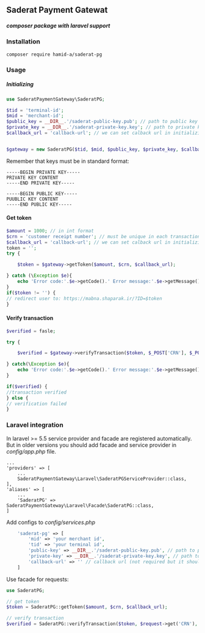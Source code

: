 ## Saderat Payment Gatewat
##### composer package with laravel support

### Installation

    composer require hamid-a/saderat-pg
    
### Usage
##### Initializing
```php
use SaderatPaymentGateway\SaderatPG;

$tid = 'terminal-id';
$mid = 'merchant-id';
$public_key = __DIR__.'/saderat-public-key.pub'; // path to public key file
$private_key = __DIR__.'/saderat-private-key.key'; // path to private key file
$callback_url = 'callback-url'; // we can set calback url in initializing or getToken section


$gateway = new SaderatPG($tid, $mid, $public_key, $private_key, $callback_url);
```
Remember that keys must be in standard format:
```
-----BEGIN PRIVATE KEY-----
PRIVATE KEY CONTENT
-----END PRIVATE KEY-----
```
```
-----BEGIN PUBLIC KEY-----
PUUBLIC KEY CONTENT
-----END PUBLIC KEY-----
```
#### Get token
```php
$amount = 1000; // in int format
$crn = 'customer receipt number'; // must be unique in each transaction
$callback_url = 'callback-url'; // we can set calback url in initializing or getToken section
token = '';
try {

    $token = $gateway->getToken($amount, $crn, $callback_url);

} catch (\Exception $e){
    echo 'Error code:'.$e->getCode().' Error message:'.$e->getMessage();
}
if($token != '') {
// redirect user to: https://mabna.shaparak.ir/?ID=$token
} 
```

#### Verify transaction
```php
$verified = fasle;

try {

    $verified = $gateway->verifyTransaction($token, $_POST['CRN'], $_POST['TRN'], $_POST['SIGNATURE']);

} catch(\Exception $e){
    echo 'Error code:'.$e->getCode().' Error message:'.$e->getMessage();
}

if($verified) {
//transaction verified
} else {
// verification failed
}
```

### Laravel integration
In laravel >= 5.5 service provider and facade are registered automatically. But in older versions you should add facade and service provider in *config/app.php* file.
```
...
'providers' => [
    ...
    SaderatPaymentGateway\Laravel\SaderatPGServiceProvider::class,
],
'aliases' => [
    ...
    'SaderatPG' => SaderatPaymentGateway\Laravel\Facade\SaderatPG::class,
]
```
Add configs to *config/services.php*

```php
    'saderat-pg' => [
        'mid' => 'your merchant id',
        'tid' => 'your terminal id',
        'public-key' => __DIR__.'/saderat-public-key.pub', // path to public key file
        'private-key' => __DIR__.'/saderat-private-key.key', // path to private key file
        'callback-url' => '' // callback url (not required but it should provided in getToken request)
    ]
```

Use facade for requests:
```php
use SaderatPG;

// get token
$token = SaderatPG::getToken($amount, $crn, $callback_url);

// verify transaction
$verified = SaderatPG::verifyTransaction($token, $request->get('CRN'), $request->get('TRN'), $request->get('SIGNATURE'));

```

